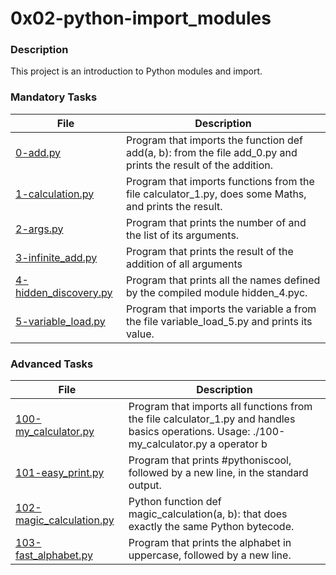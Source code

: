 # 0x02-python-import_modules

### Description

This project is an introduction to Python modules and import.

### Mandatory Tasks

| File | Description |
| ------ | ------ |
| [0-add.py](https://github.com/MinaSamirSaad/alx-higher_level_programming/blob/main/0x02-python-import_modules/0-add.py) | Program that imports the function def add(a, b): from the file add_0.py and prints the result of the addition. |
| [1-calculation.py](https://github.com/MinaSamirSaad/alx-higher_level_programming/blob/main/0x02-python-import_modules/1-calculation.py) | Program that imports functions from the file calculator_1.py, does some Maths, and prints the result. |
| [2-args.py](https://github.com/MinaSamirSaad/alx-higher_level_programming/blob/main/0x02-python-import_modules/2-args.py) | Program that prints the number of and the list of its arguments. |
| [3-infinite_add.py](https://github.com/MinaSamirSaad/alx-higher_level_programming/blob/main/0x02-python-import_modules/3-infinite_add.py) | Program that prints the result of the addition of all arguments |
| [4-hidden_discovery.py](https://github.com/MinaSamirSaad/alx-higher_level_programming/blob/main/0x02-python-import_modules/4-hidden_discovery.py) | Program that prints all the names defined by the compiled module hidden_4.pyc. |
| [5-variable_load.py](https://github.com/MinaSamirSaad/alx-higher_level_programming/blob/main/0x02-python-import_modules/5-variable_load.py) | Program that imports the variable a from the file variable_load_5.py and prints its value. |

### Advanced Tasks

| File | Description |
| ------ | ------ |
| [100-my_calculator.py](https://github.com/MinaSamirSaad/alx-higher_level_programming/blob/main/0x02-python-import_modules/100-my_calculator.py) | Program that imports all functions from the file calculator_1.py and handles basics operations. Usage: ./100-my_calculator.py a operator b |
| [101-easy_print.py](https://github.com/MinaSamirSaad/alx-higher_level_programming/blob/main/0x02-python-import_modules/101-easy_print.py) | Program that prints #pythoniscool, followed by a new line, in the standard output. |
| [102-magic_calculation.py](https://github.com/MinaSamirSaad/alx-higher_level_programming/blob/main/0x02-python-import_modules/102-magic_calculation.py) | Python function def magic_calculation(a, b): that does exactly the same Python bytecode. |
| [103-fast_alphabet.py](https://github.com/MinaSamirSaad/alx-higher_level_programming/blob/main/0x02-python-import_modules/103-fast_alphabet.py) | Program that prints the alphabet in uppercase, followed by a new line. |
